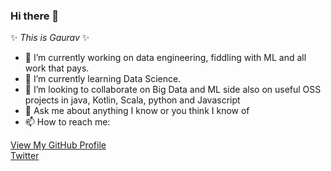 ### Hi there 👋

✨ _This is Gaurav_ ✨

- 🔭 I’m currently working on data engineering, fiddling with ML and all work that pays.
- 🌱 I’m currently learning Data Science.
- 👯 I’m looking to collaborate on Big Data and ML side also on useful OSS projects in java, Kotlin, Scala, python and Javascript 
- 💬 Ask me about anything I know or you think I know of
- 📫 How to reach me: 
<p class="view"><a href="{{ site.github.owner_url }}">View My GitHub Profile </a><br><a href="https://twitter.com/PunksRant">Twitter</a></p>
